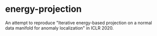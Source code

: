 # energy-projection
An attempt to reproduce "Iterative energy-based projection on a normal data manifold for anomaly localization" in ICLR 2020.
